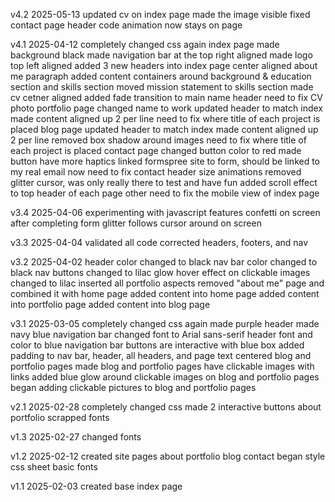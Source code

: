 v4.2 2025-05-13
    updated cv on index page
        made the image visible
    fixed contact page header code
        animation now stays on page

v4.1 2025-04-12
    completely changed css again
        index page
           made background black
           made navigation bar at the top right aligned
           made logo top left aligned
           added 3 new headers into index page
           center aligned about me paragraph
           added content containers around background & education section and skills section
           moved mission statement to skills section
           made cv cetner aligned
           added fade transition to main name header
           need to fix CV photo
        portfolio page
            changed name to work
            updated header to match index
            made content aligned up 2 per line
            need to fix where title of each project is placed
        blog page
            updated header to match index
            made content aligned up 2 per line
            removed box shadow around images
            need to fix where title of each project is placed
        contact page
            changed button color to red
            made button have more haptics
            linked formspree site to form, should be linked to my real email now
            need to fix contact header size
        animations
            removed glitter cursor, was only really there to test and have fun
            added scroll effect to top header of each page
        other
            need to fix the mobile view of index page

v3.4 2025-04-06
    experimenting with javascript features
        confetti on screen after completing form
        glitter follows cursor around on screen

v3.3 2025-04-04
    validated all code
        corrected headers, footers, and nav

v3.2 2025-04-02
    header color changed to black
    nav bar color changed to black
    nav buttons changed to lilac
    glow hover effect on clickable images changed to lilac
    inserted all portfolio aspects
    removed "about me" page and combined it with home page
    added content into home page
    added content into portfolio page
    added content into blog page


v3.1 2025-03-05
    completely changed css again
        made purple header
        made navy blue navigation bar
        changed font to Arial sans-serif
        header font and color to blue
        navigation bar buttons are interactive with blue box
        added padding to nav bar, header, all headers, and page text
        centered blog and portfolio pages
        made blog and portfolio pages have clickable images with links
        added blue glow around clickable images on blog and portfolio pages
        began adding clickable pictures to blog and portfolio pages


v2.1 2025-02-28
    completely changed css
        made 2 interactive buttons
            about
            portfolio
        scrapped fonts


v1.3 2025-02-27
    changed fonts


v1.2 2025-02-12
    created site pages
        about
        portfolio
        blog
        contact
    began style css sheet
        basic fonts


v1.1 2025-02-03
    created base index page